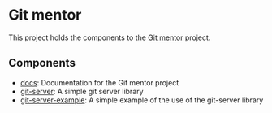 # Git mentor

This project holds the components to the [Git mentor](./docs/Git%20mentor.md) project.

## Components

- [docs](./docs/): Documentation for the Git mentor project
- [git-server](./git-server/): A simple git server library
- [git-server-example](./git-server-example/): A simple example of the use of the git-server library